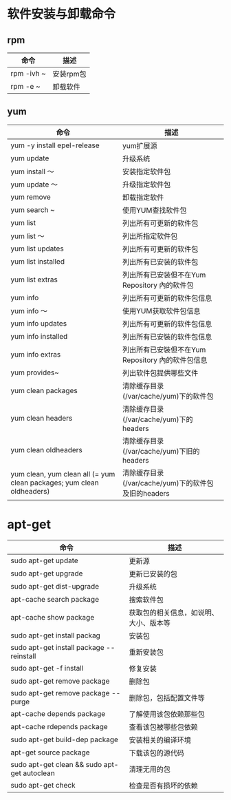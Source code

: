 # 软件安装与卸载命令

## rpm

| 命令       | 描述      |
| ---------- | --------- |
| rpm -ivh ~ | 安装rpm包 |
| rpm -e ~   | 卸载软件  |



## yum

| 命令                                                         | 描述                                                |
| ------------------------------------------------------------ | --------------------------------------------------- |
| yum -y install epel-release                                  | yum扩展源                                           |
| yum update                                                   | 升级系统                                            |
| yum install ～                                               | 安装指定软件包                                      |
| yum update ～                                                | 升级指定软件包                                      |
| yum remove                                                   | 卸载指定软件                                        |
| yum search ~                                                 | 使用YUM查找软件包                                   |
| yum list                                                     | 列出所有可更新的软件包                              |
| yum list ～                                                  | 列出所指定软件包                                    |
| yum list updates                                             | 列出所有可更新的软件包                              |
| yum list installed                                           | 列出所有已安装的软件包                              |
| yum list extras                                              | 列出所有已安装但不在Yum Repository 內的软件包       |
| yum info                                                     | 列出所有可更新的软件包信息                          |
| yum info ～                                                  | 使用YUM获取软件包信息                               |
| yum info updates                                             | 列出所有可更新的软件包信息                          |
| yum info installed                                           | 列出所有已安裝的软件包信息                          |
| yum info extras                                              | 列出所有已安裝但不在Yum Repository 內的软件包信息   |
| yum provides~                                                | 列出软件包提供哪些文件                              |
| yum clean packages                                           | 清除缓存目录(/var/cache/yum)下的软件包              |
| yum clean headers                                            | 清除缓存目录(/var/cache/yum)下的 headers            |
| yum clean oldheaders                                         | 清除缓存目录(/var/cache/yum)下旧的 headers          |
| yum clean, yum clean all (= yum clean packages; yum clean oldheaders) | 清除缓存目录(/var/cache/yum)下的软件包及旧的headers |





# apt-get

| 命令                                         | 描述                                   |
| -------------------------------------------- | -------------------------------------- |
| sudo apt-get update                          | 更新源                                 |
| sudo apt-get upgrade                         | 更新已安装的包                         |
| sudo apt-get dist-upgrade                    | 升级系统                               |
| apt-cache search package                     | 搜索软件包                             |
| apt-cache show package                       | 获取包的相关信息，如说明、大小、版本等 |
| sudo apt-get install packag                  | 安装包                                 |
| sudo apt-get install package --reinstall     | 重新安装包                             |
| sudo apt-get -f install                      | 修复安装                               |
| sudo apt-get remove package                  | 删除包                                 |
| sudo apt-get remove package --purge          | 删除包，包括配置文件等                 |
| apt-cache depends package                    | 了解使用该包依赖那些包                 |
| apt-cache rdepends package                   | 查看该包被哪些包依赖                   |
| sudo apt-get build-dep package               | 安装相关的编译环境                     |
| apt-get source package                       | 下载该包的源代码                       |
| sudo apt-get clean && sudo apt-get autoclean | 清理无用的包                           |
| sudo apt-get check                           | 检查是否有损坏的依赖                   |







